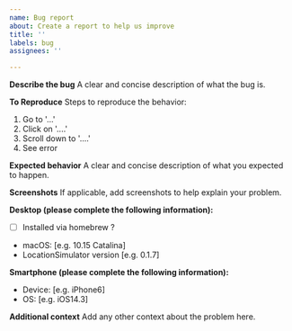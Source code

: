 ```yaml
---
name: Bug report
about: Create a report to help us improve
title: ''
labels: bug
assignees: ''

---
```


<!-- 
**Before reporting a bug, that you can't connect your iOS device make sure:**
**1. You can access your iOS device from Finder**
**2. You tried the USB and Wi-Fi connection**
**3. If you installed LocationSimulator with homebrew, make sure your libimobiledevice version is supporting your iOS Device.**
-->

**Describe the bug**
A clear and concise description of what the bug is.

**To Reproduce**
Steps to reproduce the behavior:
1. Go to '...'
2. Click on '....'
3. Scroll down to '....'
4. See error

**Expected behavior**
A clear and concise description of what you expected to happen.

**Screenshots**
If applicable, add screenshots to help explain your problem.

**Desktop (please complete the following information):**
- [ ] Installed via homebrew ?
 - macOS: [e.g. 10.15 Catalina]
 - LocationSimulator version [e.g. 0.1.7]

**Smartphone (please complete the following information):**
 - Device: [e.g. iPhone6]
 - OS: [e.g. iOS14.3]

**Additional context**
Add any other context about the problem here.
